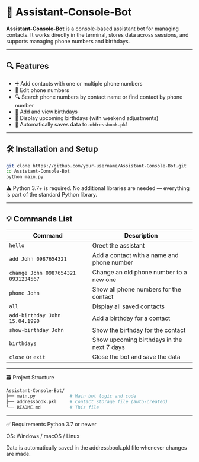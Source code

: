 # 🤖 Assistant-Console-Bot

**Assistant-Console-Bot** is a console-based assistant bot for managing contacts. It works directly in the terminal, stores data across sessions, and supports managing phone numbers and birthdays.

---

## 🔍 Features

- ➕ Add contacts with one or multiple phone numbers
- 🔄 Edit phone numbers
- 🔍 Search phone numbers by contact name or find contact by phone number
- 🎂 Add and view birthdays
- 📅 Display upcoming birthdays (with weekend adjustments)
- 💾 Automatically saves data to `addressbook.pkl`

---

## 🛠️ Installation and Setup

```bash
git clone https://github.com/your-username/Assistant-Console-Bot.git
cd Assistant-Console-Bot
python main.py
```
⚠️ Python 3.7+ is required. No additional libraries are needed — everything is part of the standard Python library.

---

## 💡 Commands List

| Command                             | Description                                        |
|-------------------------------------|----------------------------------------------------|
| `hello`                             | Greet the assistant                               |
| `add John 0987654321`               | Add a contact with a name and phone number        |
| `change John 0987654321 0931234567` | Change an old phone number to a new one           |
| `phone John`                        | Show all phone numbers for the contact            |
| `all`                               | Display all saved contacts                        |
| `add-birthday John 15.04.1990`      | Add a birthday for a contact                      |
| `show-birthday John`                | Show the birthday for the contact                 |
| `birthdays`                         | Show upcoming birthdays in the next 7 days       |
| `close` or `exit`                   | Close the bot and save the data                   |


---

🗃️ Project Structure

```bash
Assistant-Console-Bot/
├── main.py             # Main bot logic and code
├── addressbook.pkl     # Contact storage file (auto-created)
└── README.md           # This file
```

---

✅ Requirements
Python 3.7 or newer

OS: Windows / macOS / Linux

Data is automatically saved in the addressbook.pkl file whenever changes are made.

